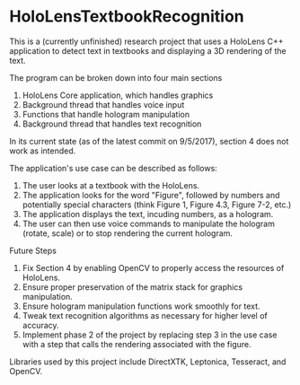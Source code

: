 # HoloLensTextbookRecognition
This is a (currently unfinished) research project that uses a HoloLens C++ application to detect text in textbooks and displaying a 3D rendering of the text.

The program can be broken down into four main sections
1. HoloLens Core application, which handles graphics
2. Background thread that handles voice input
3. Functions that handle hologram manipulation
4. Background thread that handles text recognition

In its current state (as of the latest commit on 9/5/2017), section 4 does not work as intended.

The application's use case can be described as follows:
1. The user looks at a textbook with the HoloLens.
2. The application looks for the word "Figure", followed by numbers and potentially special characters (think Figure 1, Figure 4.3, Figure 7-2, etc.)
3. The application displays the text, incuding numbers, as a hologram.
4. The user can then use voice commands to manipulate the hologram (rotate, scale) or to stop rendering the current hologram.

Future Steps
1. Fix Section 4 by enabling OpenCV to properly access the resources of HoloLens.
2. Ensure proper preservation of the matrix stack for graphics manipulation.
3. Ensure hologram manipulation functions work smoothly for text.
4. Tweak text recognition algorithms as necessary for higher level of accuracy.
5. Implement phase 2 of the project by replacing step 3 in the use case with a step that calls the rendering associated with the figure.

Libraries used by this project include DirectXTK, Leptonica, Tesseract, and OpenCV.
